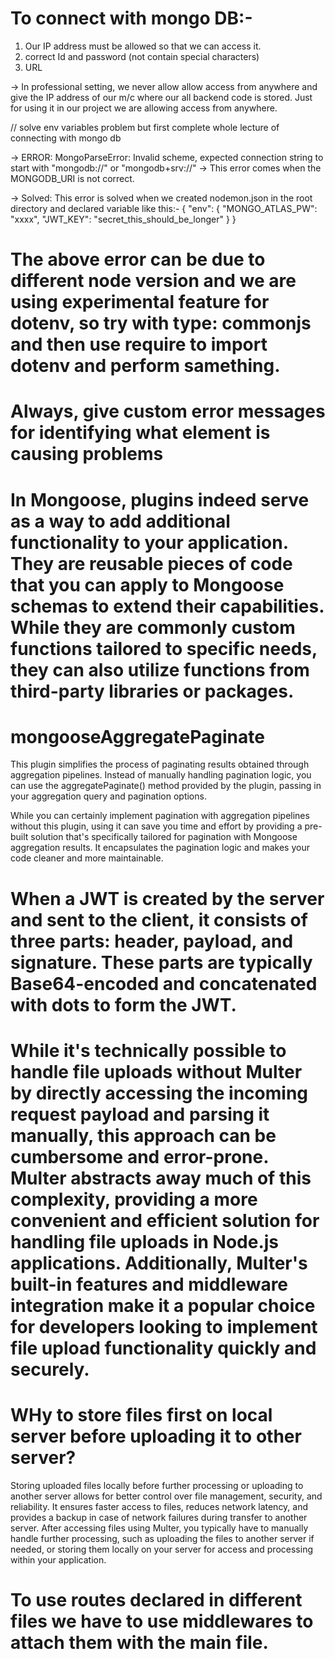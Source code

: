 # To connect with mongo DB:-
1. Our IP address must be allowed so that we can access it.
2. correct Id and password (not contain special characters)
3. URL 

-> In professional setting, we never allow allow access from anywhere and give the IP address of our m/c where our all backend code is stored. Just for using it in our project we are allowing access from anywhere.

// solve env variables problem but first complete whole lecture of connecting with mongo db

-> ERROR:  MongoParseError: Invalid scheme, expected connection string to start with "mongodb://" or "mongodb+srv://" -> This error comes when the MONGODB_URI is not correct.

-> Solved: This error is solved when we created nodemon.json in the root directory and declared variable like this:- {
  "env": {
    "MONGO_ATLAS_PW": "xxxx",
    "JWT_KEY": "secret_this_should_be_longer"
  }
}
# The above error can be due to different node version and we are using experimental feature for dotenv, so try with type: commonjs and then use require to import dotenv and perform samething.

# Always, give custom error messages for identifying what element is causing problems

<!-- #  In an Express.js application, the req, res, err, and next objects are provided by Express to middleware functions and route handlers (controllers) to handle HTTP requests and responses. When you're performing database operations using Mongoose or any other database library, these objects are typically available within the scope of the route handler where the database operations are invoked. Express middleware functions and route handlers have access to the req (request) and res (response) objects, and optionally to next for error handling and middleware chaining. When you define route handlers (controllers) to handle specific routes, you have access to these objects within the scope of those handlers. When your controller invokes database operations using Mongoose, you would typically pass the relevant data from the req object (such as parameters, query parameters, or request body) to Mongoose functions to perform CRUD operations on the database. The res object is used to send back responses to the client based on the results of the database operations. -->

# In Mongoose, plugins indeed serve as a way to add additional functionality to your application. They are reusable pieces of code that you can apply to Mongoose schemas to extend their capabilities. While they are commonly custom functions tailored to specific needs, they can also utilize functions from third-party libraries or packages.

# mongooseAggregatePaginate
This plugin simplifies the process of paginating results obtained through aggregation pipelines. Instead of manually handling pagination logic, you can use the aggregatePaginate() method provided by the plugin, passing in your aggregation query and pagination options.

While you can certainly implement pagination with aggregation pipelines without this plugin, using it can save you time and effort by providing a pre-built solution that's specifically tailored for pagination with Mongoose aggregation results. It encapsulates the pagination logic and makes your code cleaner and more maintainable.



# When a JWT is created by the server and sent to the client, it consists of three parts: header, payload, and signature. These parts are typically Base64-encoded and concatenated with dots to form the JWT.
<!-- Here's how the process works:

Server creates the JWT: When a user is authenticated, the server creates a JWT containing relevant information (payload), such as user ID, permissions, or any other data needed for authentication and authorization. The server then signs this JWT using its secret key to create the signature.

JWT is sent to the client: The JWT (containing the header, payload, and signature) is sent to the client, usually as part of an HTTP response or included in the response body or headers.

Client presents the JWT: When the client needs to access protected resources on the server, it includes the JWT in subsequent requests, typically in the Authorization header or as a cookie.

Server verifies the JWT: When the server receives a request with a JWT, it decodes the JWT to extract the header and payload. Then, it re-signs the extracted header and payload using its secret key to generate a new signature. If this new signature matches the signature included in the JWT, the server considers the JWT valid. It then processes the payload to determine the user's identity and permissions, allowing or denying access to the requested resources. 

In this context, it's important to clarify that the header of the JWT token is automatically handled by the jwt.sign() method itself. The JWT specification dictates that the header must include information about the algorithm used for signing the token. By default, the jwt.sign() method will use HS256 algorithm unless explicitly specified otherwise.
-->

# While it's technically possible to handle file uploads without Multer by directly accessing the incoming request payload and parsing it manually, this approach can be cumbersome and error-prone. Multer abstracts away much of this complexity, providing a more convenient and efficient solution for handling file uploads in Node.js applications. Additionally, Multer's built-in features and middleware integration make it a popular choice for developers looking to implement file upload functionality quickly and securely.

# WHy to store files first on local server before uploading it to other server?
Storing uploaded files locally before further processing or uploading to another server allows for better control over file management, security, and reliability. It ensures faster access to files, reduces network latency, and provides a backup in case of network failures during transfer to another server. After accessing files using Multer, you typically have to manually handle further processing, such as uploading the files to another server if needed, or storing them locally on your server for access and processing within your application. 

# To use routes declared in different files we have to use middlewares to attach them with the main file.






